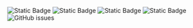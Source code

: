 ![Static Badge](https://img.shields.io/badge/blacklists-61-000000) ![Static Badge](https://img.shields.io/badge/blacklisted-3016215-cc0000) ![Static Badge](https://img.shields.io/badge/whitelisted-2254-00CC00) ![Static Badge](https://img.shields.io/badge/streaming_blacklist-28107-000000) ![GitHub issues](https://img.shields.io/github/issues/fabriziosalmi/blacklists)
